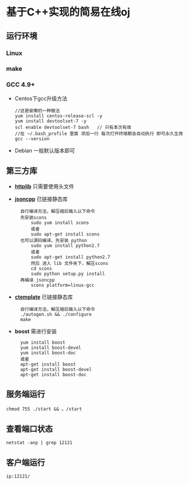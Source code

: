 # **基于C++实现的简易在线oj**
## **运行环境**
### Linux
### make
### GCC 4.9+
- Centos下gcc升级方法
  ```
  //这是偷懒的一种做法
  yum install centos-release-scl -y
  yum install devtoolset-7 -y
  scl enable devtoolset-7 bash   // 只有本次有效 
  //在 ~/.bash_profile 里面 添加一行 每次打开终端都会自动执行 即可永久生效
  gcc --version
  ```
- Debian 一般默认版本即可

## **第三方库**
- [**httplib**](https://github.com/yhirose/cpp-httplib) 只需要使用头文件
- [**jsoncpp**](https://github.com/open-source-parsers/jsoncpp) 已链接静态库

        自行编译方法，解压缩后输入以下命令
        先安装scons
            sudo yum install scons
            或者
            sudo apt-get install scons
        也可以源码编译，先安装 python
            sudo yum install python2.7
            或者
            sudo apt-get install python2.7
            然后 进入 lib 文件夹下，解压scons
            cd scons
            sudo python setup.py install
        再编译 jsoncpp
            scons platform=linux-gcc

- [**ctemplate**](https://github.com/olafvdspek/ctemplate) 已链接静态库

        自行编译方法，解压缩后输入以下命令
        ./autogen.sh && ./configure
        make

- **boost** 需进行安装

        yum install boost
        yum install boost-devel
        yum install boost-doc
        或者
        apt-get install boost
        apt-get install boost-devel
        apt-get install boost-doc

## **服务端运行**
   `chmod 755 ./start && 。/start`
## **查看端口状态**
   `netstat -anp | grep 12121`
## **客户端运行**
   `ip:12121/`
